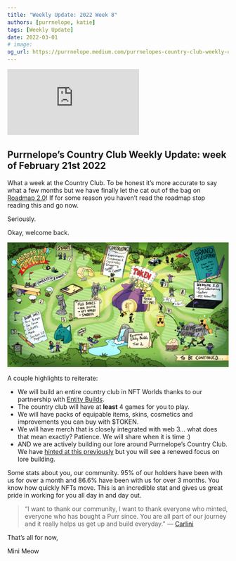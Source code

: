 ```yaml
---
title: "Weekly Update: 2022 Week 8"
authors: [purrnelope, katie]
tags: [Weekly Update]
date: 2022-03-01
# image:
og_url: https://purrnelope.medium.com/purrnelopes-country-club-weekly-update-week-of-february-21st-2022-df9d9b8f7eba
---
```


<iframe src="https://www.youtube.com/embed/3j4bha2d8V0" title="YouTube video player" frameborder="0" allow="accelerometer; autoplay; clipboard-write; encrypted-media; gyroscope; picture-in-picture" allowFullScreen></iframe>

<!--truncate-->

## Purrnelope’s Country Club Weekly Update: week of February 21st 2022

What a week at the Country Club. To be honest it’s more accurate to say what a few months but we have finally let the cat out of the bag on [Roadmap 2.0](../post/2022-02-25-roadmap-2-0-6-months-on-from-launch.md)! If for some reason you haven’t read the roadmap stop reading this and go now.

Seriously.

Okay, welcome back.

![Purrnelope’s Country Club Roadmap 2.0](../post/assets/1_7wac2FB61zawzW4CKo54Aw.png)

A couple highlights to reiterate:

- We will build an entire country club in NFT Worlds thanks to our partnership with [Entity Builds](https://entitybuilds.com/).
- The country club will have at **least** 4 games for you to play.
- We will have packs of equipable items, skins, cosmetics and improvements you can buy with $TOKEN.
- We will have merch that is closely integrated with web 3… what does that mean exactly? Patience. We will share when it is time :)
- AND we are actively building our lore around Purrnelope’s Country Club. We have [hinted at this previously](https://opensea.io/assets/0xda7d42b6167f1497346d7b2336a6d7a603026db1/3) but you will see a renewed focus on lore building.

Some stats about you, our community. 95% of our holders have been with us for over a month and 86.6% have been with us for over 3 months. You know how quickly NFTs move. This is an incredible stat and gives us great pride in working for you all day in and day out.

> “I want to thank our community, I want to thank everyone who minted, everyone who has bought a Purr since. You are all part of our journey and it really helps us get up and build everyday.” — [Carlini](https://twitter.com/Carlini8N)

That’s all for now,

Mini Meow